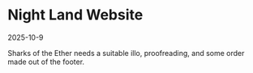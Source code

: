 # Night Land Website

2025-10-9

Sharks of the Ether needs a suitable illo, proofreading, and some order made out of the footer.
